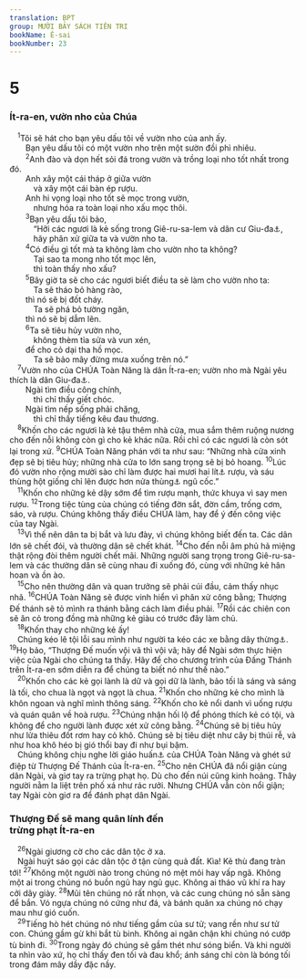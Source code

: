 ```yaml
---
translation: BPT
group: MƯỜI BẢY SÁCH TIÊN TRI
bookName: Ê-sai 
bookNumber: 23
---
```


<div class="title"><h1>5</h1><h3>Ít-ra-en, vườn nho của Chúa</h3></div>
<span class="verse es_5_1"> <sup>1</sup>Tôi sẽ hát cho bạn yêu dấu tôi về vườn nho của anh ấy.<br/>  Bạn yêu dấu tôi có một vườn nho trên một sườn đồi phì nhiêu.<br/></span>
<span class="verse es_5_2">  <sup>2</sup>Anh đào và dọn hết sỏi đá trong vườn và trồng loại nho tốt nhất trong đó.<br/>  Anh xây một cái tháp ở giữa vườn<br/>   và xây một cái bàn ép rượu.<br/>  Anh hi vọng loại nho tốt sẽ mọc trong vườn,<br/>   nhưng hóa ra toàn loại nho xấu mọc thôi.<br/></span>
<span class="verse es_5_3">  <sup>3</sup>Bạn yêu dấu tôi bảo,<br/>   “Hỡi các ngươi là kẻ sống trong Giê-ru-sa-lem và dân cư Giu-đa<a data-toggle="tooltip" data-placement="bottom" title="Hay “các lãnh tụ của Giê-ru-sa-lem và lãnh tụ của Giu-đa …”">⚓</a>,<br/>   hãy phân xử giữa ta và vườn nho ta.<br/></span>
<span class="verse es_5_4">  <sup>4</sup>Có điều gì tốt mà ta không làm cho vườn nho ta không?<br/>   Tại sao ta mong nho tốt mọc lên,<br/>   thì toàn thấy nho xấu?<br/></span>
<span class="verse es_5_5">  <sup>5</sup>Bây giờ ta sẽ cho các ngươi biết điều ta sẽ làm cho vườn nho ta:<br/>   Ta sẽ tháo bỏ hàng rào,<br/>  thì nó sẽ bị đốt cháy.<br/>   Ta sẽ phá bỏ tường ngăn,<br/>  thì nó sẽ bị dẫm lên.<br/></span>
<span class="verse es_5_6">  <sup>6</sup>Ta sẽ tiêu hủy vườn nho,<br/>   không thèm tỉa sửa và vun xén,<br/>  để cho cỏ dại tha hồ mọc.<br/>   Ta sẽ bảo mây đừng mưa xuống trên nó.”<br/></span>
<span class="verse es_5_7"> <sup>7</sup>Vườn nho của CHÚA Toàn Năng là dân Ít-ra-en; vườn nho mà Ngài yêu thích là dân Giu-đa<a data-toggle="tooltip" data-placement="bottom" title="Đây có thể nghĩa là “vua Giu-đa” hay “dân chúng Giu-đa.”">⚓</a>.<br/>  Ngài tìm điều công chính,<br/>   thì chỉ thấy giết chóc.<br/>  Ngài tìm nếp sống phải chăng,<br/>   thì chỉ thấy tiếng kêu đau thương.<br/></span>
<span class="verse es_5_8"> <sup>8</sup>Khốn cho các ngươi là kẻ tậu thêm nhà cửa, mua sắm thêm ruộng nương cho đến nỗi không còn gì cho kẻ khác nữa. Rồi chỉ có các ngươi là còn sót lại trong xứ.</span>
<span class="verse es_5_9"><sup>9</sup>CHÚA Toàn Năng phán với ta như sau: “Những nhà cửa xinh đẹp sẽ bị tiêu hủy; những nhà cửa to lớn sang trọng sẽ bị bỏ hoang.</span>
<span class="verse es_5_10"><sup>10</sup>Lúc đó vườn nho rộng mười sào chỉ làm được hai mươi hai lít<a data-toggle="tooltip" data-placement="bottom" title="Nguyên văn, “một bát” (khoảng 22 lít).">⚓</a> rượu, và sáu thùng hột giống chỉ lên được hơn nửa thùng<a data-toggle="tooltip" data-placement="bottom" title="Nguyên văn, “Một ô-me hột giống chỉ mọc lên được một ê-pha lúa.” Một ô-me có khoảng 6 thùng (220 lít). Một ê-pha tương đương với hai phần ba thùng (khoảng 22 lít.)">⚓</a> ngũ cốc.”<br/></span>
<span class="verse es_5_11"> <sup>11</sup>Khốn cho những kẻ dậy sớm để tìm rượu mạnh, thức khuya vì say men rượu.</span>
<span class="verse es_5_12"><sup>12</sup>Trong tiệc tùng của chúng có tiếng đờn sắt, đờn cầm, trống cơm, sáo, và rượu. Chúng không thấy điều CHÚA làm, hay để ý đến công việc của tay Ngài.<br/></span>
<span class="verse es_5_13"> <sup>13</sup>Vì thế nên dân ta bị bắt và lưu đày, vì chúng không biết đến ta. Các dân lớn sẽ chết đói, và thường dân sẽ chết khát.</span>
<span class="verse es_5_14"><sup>14</sup>Cho đến nỗi âm phủ hả miệng thật rộng đòi thêm người chết mãi. Những người sang trọng trong Giê-ru-sa-lem và các thường dân sẽ cùng nhau đi xuống đó, cùng với những kẻ hân hoan và ồn ào.<br/></span>
<span class="verse es_5_15"> <sup>15</sup>Cho nên thường dân và quan trưởng sẽ phải cúi đầu, cảm thấy nhục nhã.</span>
<span class="verse es_5_16"><sup>16</sup>CHÚA Toàn Năng sẽ được vinh hiển vì phân xử công bằng; Thượng Đế thánh sẽ tỏ mình ra thánh bằng cách làm điều phải.</span>
<span class="verse es_5_17"><sup>17</sup>Rồi các chiên con sẽ ăn cỏ trong đồng mà những kẻ giàu có trước đây làm chủ.<br/></span>
<span class="verse es_5_18"> <sup>18</sup>Khốn thay cho những kẻ ấy!<br/> Chúng kéo lê tội lỗi sau mình như người ta kéo các xe bằng dây thừng<a data-toggle="tooltip" data-placement="bottom" title="Nguyên văn, “dây thừng vô dụng.” Tiếng Hê-bơ-rơ ở đây có nghĩa là “vật vô dụng,” tức là các thần tượng.">⚓</a>.</span>
<span class="verse es_5_19"><sup>19</sup>Họ bảo, “Thượng Đế muốn vội vã thì vội vã; hãy để Ngài sớm thực hiện việc của Ngài cho chúng ta thấy. Hãy để cho chương trình của Đấng Thánh trên Ít-ra-en sớm diễn ra để chúng ta biết nó như thế nào.”<br/></span>
<span class="verse es_5_20"> <sup>20</sup>Khốn cho các kẻ gọi lành là dữ và gọi dữ là lành, bảo tối là sáng và sáng là tối, cho chua là ngọt và ngọt là chua.</span>
<span class="verse es_5_21"><sup>21</sup>Khốn cho những kẻ cho mình là khôn ngoan và nghĩ mình thông sáng.</span>
<span class="verse es_5_22"><sup>22</sup>Khốn cho kẻ nổi danh vì uống rượu và quán quân về hoà rượu.</span>
<span class="verse es_5_23"><sup>23</sup>Chúng nhận hối lộ để phóng thích kẻ có tội, và không để cho người lành được xét xử công bằng.</span>
<span class="verse es_5_24"><sup>24</sup>Chúng sẽ bị tiêu hủy như lửa thiêu đốt rơm hay cỏ khô. Chúng sẽ bị tiêu diệt như cây bị thúi rễ, và như hoa khô héo bị gió thổi bay đi như bụi bặm.<br/> Chúng không chịu nghe lời giáo huấn<a data-toggle="tooltip" data-placement="bottom" title="Đây cũng có nghĩa là “luật pháp” tức là luật mà Thượng Đế trao cho Mô-se để dạy dân Ít-ra-en.">⚓</a> của CHÚA Toàn Năng và ghét sứ điệp từ Thượng Đế Thánh của Ít-ra-en.</span>
<span class="verse es_5_25"><sup>25</sup>Cho nên CHÚA đã nổi giận cùng dân Ngài, và giơ tay ra trừng phạt họ. Dù cho đến núi cũng kinh hoảng. Thây người nằm la liệt trên phố xá như rác rưởi. Nhưng CHÚA vẫn còn nổi giận; tay Ngài còn giơ ra để đánh phạt dân Ngài.<br/></span>
<div class="title"><h3>Thượng Đế sẽ mang quân lính đến<br/>trừng phạt Ít-ra-en</h3></div>
<span class="verse es_5_26"> <sup>26</sup>Ngài giương cờ cho các dân tộc ở xa.<br/> Ngài huýt sáo gọi các dân tộc ở tận cùng quả đất. Kìa! Kẻ thù đang tràn tới!</span>
<span class="verse es_5_27"><sup>27</sup>Không một người nào trong chúng nó mệt mỏi hay vấp ngã. Không một ai trong chúng nó buồn ngủ hay ngủ gục. Không ai tháo vũ khí ra hay cởi dây giày.</span>
<span class="verse es_5_28"><sup>28</sup>Mũi tên chúng nó rất nhọn, và các cung chúng nó sẵn sàng để bắn. Vó ngựa chúng nó cứng như đá, và bánh quân xa chúng nó chạy mau như gió cuốn.<br/></span>
<span class="verse es_5_29"> <sup>29</sup>Tiếng hò hét chúng nó như tiếng gầm của sư tử; vang rền như sư tử con. Chúng gầm gừ khi bắt tù binh. Không ai ngăn chận khi chúng nó cướp tù binh đi.</span>
<span class="verse es_5_30"><sup>30</sup>Trong ngày đó chúng sẽ gầm thét như sóng biển. Và khi người ta nhìn vào xứ, họ chỉ thấy đen tối và đau khổ; ánh sáng chỉ còn là bóng tối trong đám mây dầy đặc nầy.<br/></span>
